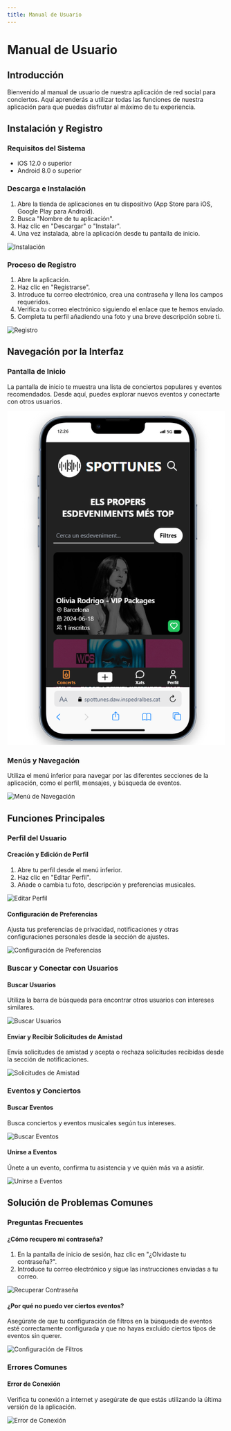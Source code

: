 ```yaml
---
title: Manual de Usuario
---
```


# Manual de Usuario

## Introducción

Bienvenido al manual de usuario de nuestra aplicación de red social para conciertos. Aquí aprenderás a utilizar todas las funciones de nuestra aplicación para que puedas disfrutar al máximo de tu experiencia.

## Instalación y Registro

### Requisitos del Sistema

- iOS 12.0 o superior
- Android 8.0 o superior

### Descarga e Instalación

1. Abre la tienda de aplicaciones en tu dispositivo (App Store para iOS, Google Play para Android).
2. Busca "Nombre de tu aplicación".
3. Haz clic en "Descargar" o "Instalar".
4. Una vez instalada, abre la aplicación desde tu pantalla de inicio.

![Instalación](images/instalacion.png)

### Proceso de Registro

1. Abre la aplicación.
2. Haz clic en "Registrarse".
3. Introduce tu correo electrónico, crea una contraseña y llena los campos requeridos.
4. Verifica tu correo electrónico siguiendo el enlace que te hemos enviado.
5. Completa tu perfil añadiendo una foto y una breve descripción sobre ti.

![Registro](images/registro.png)

## Navegación por la Interfaz

### Pantalla de Inicio

La pantalla de inicio te muestra una lista de conciertos populares y eventos recomendados. Desde aquí, puedes explorar nuevos eventos y conectarte con otros usuarios.

![Pantalla de Inicio](images/pantalla-inicio.png)

### Menús y Navegación

Utiliza el menú inferior para navegar por las diferentes secciones de la aplicación, como el perfil, mensajes, y búsqueda de eventos.

![Menú de Navegación](images/menu-navegacion.png)

## Funciones Principales

### Perfil del Usuario

#### Creación y Edición de Perfil

1. Abre tu perfil desde el menú inferior.
2. Haz clic en "Editar Perfil".
3. Añade o cambia tu foto, descripción y preferencias musicales.

![Editar Perfil](images/editar-perfil.png)

#### Configuración de Preferencias

Ajusta tus preferencias de privacidad, notificaciones y otras configuraciones personales desde la sección de ajustes.

![Configuración de Preferencias](images/configuracion-preferencias.png)

### Buscar y Conectar con Usuarios

#### Buscar Usuarios

Utiliza la barra de búsqueda para encontrar otros usuarios con intereses similares.

![Buscar Usuarios](images/buscar-usuarios.png)

#### Enviar y Recibir Solicitudes de Amistad

Envía solicitudes de amistad y acepta o rechaza solicitudes recibidas desde la sección de notificaciones.

![Solicitudes de Amistad](images/solicitudes-amistad.png)

### Eventos y Conciertos

#### Buscar Eventos

Busca conciertos y eventos musicales según tus intereses.

![Buscar Eventos](images/buscar-eventos.png)

#### Unirse a Eventos

Únete a un evento, confirma tu asistencia y ve quién más va a asistir.

![Unirse a Eventos](images/unirse-eventos.png)

## Solución de Problemas Comunes

### Preguntas Frecuentes

#### ¿Cómo recupero mi contraseña?

1. En la pantalla de inicio de sesión, haz clic en "¿Olvidaste tu contraseña?".
2. Introduce tu correo electrónico y sigue las instrucciones enviadas a tu correo.

![Recuperar Contraseña](images/recuperar-contrasena.png)

#### ¿Por qué no puedo ver ciertos eventos?

Asegúrate de que tu configuración de filtros en la búsqueda de eventos esté correctamente configurada y que no hayas excluido ciertos tipos de eventos sin querer.

![Configuración de Filtros](images/configuracion-filtros.png)

### Errores Comunes

#### Error de Conexión

Verifica tu conexión a internet y asegúrate de que estás utilizando la última versión de la aplicación.

![Error de Conexión](images/error-conexion.png)
